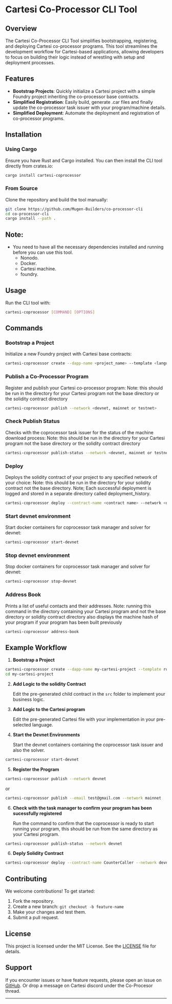 # Cartesi Co-Processor CLI Tool

## Overview

The Cartesi Co-Processor CLI Tool simplifies bootstrapping, registering, and deploying Cartesi co-processor programs. This tool streamlines the development workflow for Cartesi-based applications, allowing developers to focus on building their logic instead of wrestling with setup and deployment processes.

## Features

- **Bootstrap Projects**: Quickly initialize a Cartesi project with a simple Foundry project inheriting the co-processor base contracts.
- **Simplified Registration**: Easily build, generate .car files and finally update the co-processor task issuer with your program/machine details.
- **Simplified Deployment**: Automate the deployment and registration of co-processor programs.

## Installation

### Using Cargo

Ensure you have Rust and Cargo installed. You can then install the CLI tool directly from crates.io:

```bash
cargo install cartesi-coprocessor
```

### From Source

Clone the repository and build the tool manually:

```bash
git clone https://github.com/Mugen-Builders/co-processor-cli
cd co-processor-cli
cargo install --path .
```

## Note:

- You need to have all the necessary dependencies installed and running before you can use this tool.
  - Nonodo.
  - Docker.
  - Cartesi machine.
  - foundry.

## Usage

Run the CLI tool with:

```bash
cartesi-coprocessor [COMMAND] [OPTIONS]
```

## Commands

### Bootstrap a Project

Initialize a new Foundry project with Cartesi base contracts:

```bash
cartesi-coprocessor create --dapp-name <project_name> --template <language template>
```

### Publish a Co-Processor Program

Register and publish your Cartesi co-processor program:
Note: this should be run in the directory for your Cartesi program not the base directory or the solidity contract directory

```bash
cartesi-coprocessor publish --network <devnet, mainnet or testnet>
```

### Check Publish Status

Checks with the coprocessor task issuer for the status of the machine download process:
Note: this should be run in the directory for your Cartesi program not the base directory or the solidity contract directory

```bash
cartesi-coprocessor publish-status --network <devnet, mainnet or testnet>
```

### Deploy

Deploys the solidity contract of your project to any specified network of your choice:
Note: this should be run in the directory for your solidity contract not the base directory.
Note; Each successful deployment is logged and stored in a separate directory called deployment_history.

```bash
cartesi-coprocessor deploy --contract-name <contract name> --network <devnet, mainnet or testnet> --constructor-args <Add as musch argument as needed seperated by single space>
```

### Start devnet environment

Start docker containers for coprocessor task manager and solver for devnet:

```bash
cartesi-coprocessor start-devnet
```

### Stop devnet environment

Stop docker containers for coprocessor task manager and solver for devnet:

```bash
cartesi-coprocessor stop-devnet
```

### Address Book

Prints a list of useful contacts and their addresses.
Note: running this command in the directory containing your Cartesi program and not the base directory or solidity contract directory also displays the machine hash of your program if your program has been built previously

```bash
cartesi-coprocessor address-book
```

## Example Workflow

1. **Bootstrap a Project**

```bash
cartesi-coprocessor create --dapp-name my-cartesi-project --template rust
cd my-cartesi-project
```

2. **Add Logic to the solidity Contract**

   Edit the pre-generated child contract in the `src` folder to implement your business logic.

3. **Add Logic to the Cartesi program**

   Edit the pre-generated Cartesi file with your implementation in your pre-selected language.

4. **Start the Devnet Environments**

   Start the devnet containers containing the coprocessor task issuer and also the solver.

```bash
cartesi-coprocessor start-devnet
```

5. **Register the Program**

```bash
cartesi-coprocessor publish --network devnet
```

or

```bash
cartesi-coprocessor publish --email test@gmail.com --network mainnet
```

6. **Check with the task manager to confirm your program has been sucessfully registered**

   Run the command to confirm that the coprocessor is ready to start running your program, this should be run from the same directory as your Cartesi program.

```bash
cartesi-coprocessor publish-status --network devnet
```

6. **Deply Solidity Contract**

```bash
cartesi-coprocessor deploy --contract-name CounterCaller --network devnet --constructor-args 0x95401dc811bb5740090279Ba06cfA8fcF6113778 0x69d8519f2b52b73e547ba150698732c586e083ad8a56e53ca8a8227b02983f6c
```

## Contributing

We welcome contributions! To get started:

1. Fork the repository.
2. Create a new branch: `git checkout -b feature-name`
3. Make your changes and test them.
4. Submit a pull request.

## License

This project is licensed under the MIT License. See the [LICENSE](./LICENSE) file for details.

## Support

If you encounter issues or have feature requests, please open an issue on [GitHub](https://github.com/Mugen-Builders/co-processor-cli/issues).
Or drop a message on Cartesi discord under the Co-Procesor thread.

---
